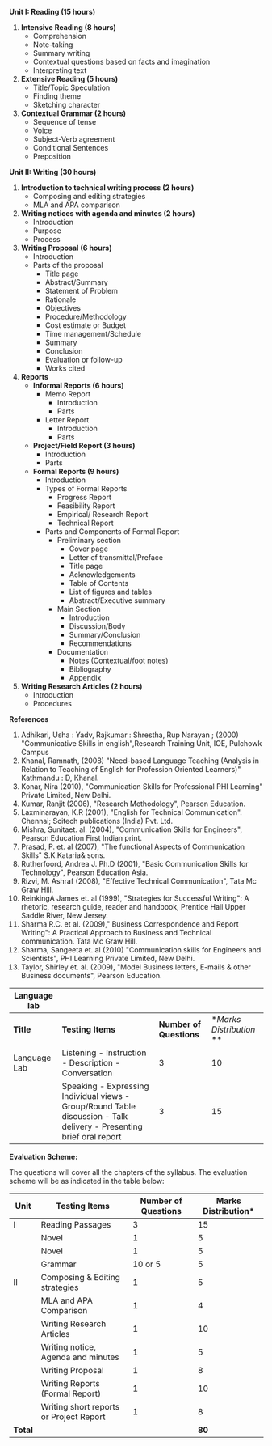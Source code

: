 **Unit I: Reading (15 hours)**

1. **Intensive Reading (8 hours)**
    * Comprehension
    * Note-taking
    * Summary writing
    * Contextual questions based on facts and imagination
    * Interpreting text
2. **Extensive Reading (5 hours)**
    * Title/Topic Speculation
    * Finding theme
    * Sketching character
3. **Contextual Grammar (2 hours)**
    * Sequence of tense
    * Voice
    * Subject-Verb agreement
    * Conditional Sentences
    * Preposition

**Unit II: Writing (30 hours)**

1. **Introduction to technical writing process (2 hours)**
    * Composing and editing strategies
    * MLA and APA comparison
2. **Writing notices with agenda and minutes (2 hours)**
    * Introduction
    * Purpose
    * Process
3. **Writing Proposal (6 hours)**
    * Introduction
    * Parts of the proposal
        * Title page
        * Abstract/Summary
        * Statement of Problem
        * Rationale
        * Objectives
        * Procedure/Methodology
        * Cost estimate or Budget
        * Time management/Schedule
        * Summary
        * Conclusion
        * Evaluation or follow-up
        * Works cited
4. **Reports**
    * **Informal Reports (6 hours)**
        * Memo Report
            * Introduction
            * Parts
        * Letter Report
            * Introduction
            * Parts
    * **Project/Field Report (3 hours)**
        * Introduction
        * Parts
    * **Formal Reports (9 hours)**
        * Introduction
        * Types of Formal Reports
            * Progress Report
            * Feasibility Report
            * Empirical/ Research Report
            * Technical Report
        * Parts and Components of Formal Report
            * Preliminary section
                * Cover page
                * Letter of transmittal/Preface
                * Title page
                * Acknowledgements
                * Table of Contents
                * List of figures and tables
                * Abstract/Executive summary
            * Main Section
                * Introduction
                * Discussion/Body
                * Summary/Conclusion
                * Recommendations
            * Documentation
                * Notes (Contextual/foot notes)
                * Bibliography
                * Appendix
5. **Writing Research Articles (2 hours)**
    * Introduction
    * Procedures

**References**

1. Adhikari, Usha : Yadv, Rajkumar : Shrestha, Rup Narayan ; (2000) "Communicative Skills in english",Research Training Unit, IOE, Pulchowk Campus
2. Khanal, Ramnath, (2008) "Need-based Language Teaching (Analysis in Relation to Teaching of English for Profession Oriented Learners)" Kathmandu : D, Khanal.
3. Konar, Nira (2010), "Communication Skills for Professional PHI Learning" Private Limited, New Delhi.
4. Kumar, Ranjit (2006), "Research Methodology", Pearson Education. 
5. Laxminarayan, K.R (2001), "English for Technical Communication". Chennai; Scitech publications (India) Pvt. Ltd. 
6. Mishra, Sunitaet. al. (2004), "Communication Skills for Engineers", Pearson Education First Indian print.
7. Prasad, P. et. al (2007), "The functional Aspects of Communication Skills" S.K.Kataria&amp; sons.
8. Rutherfoord, Andrea J. Ph.D (2001), "Basic Communication Skills for Technology", Pearson Education Asia.
9. Rizvi, M. Ashraf (2008), "Effective Technical Communication", Tata Mc Graw Hill.
10. ReinkingA James et. al (1999), "Strategies for Successful Writing": A rhetoric, research guide, reader and handbook, Prentice Hall Upper Saddle River, New Jersey. 
11. Sharma R.C. et al. (2009)," Business Correspondence and Report Writing": A Practical Approach to Business and Technical communication. Tata Mc Graw Hill.
12. Sharma, Sangeeta et. al (2010) "Communication skills for Engineers and Scientists", PHI Learning Private Limited, New Delhi. 
13. Taylor, Shirley et. al. (2009), "Model Business letters, E-mails & other Business documents", Pearson Education.

| Language lab |                                                                                                                      |                         |                          |
| ------------ | -------------------------------------------------------------------------------------------------------------------- | ----------------------- | ------------------------ |
| **Title**    | **Testing Items**                                                                                                    | **Number of Questions** | **Marks Distribution* ** |
| Language Lab | Listening - Instruction - Description - Conversation                                                                 | 3                       | 10                       |
|              | Speaking - Expressing Individual views - Group/Round Table discussion - Talk delivery - Presenting brief oral report | 3                       | 15                       |

**Evaluation Scheme:**

The questions will cover all the chapters of the syllabus. The evaluation scheme will be as indicated in the table below:

| Unit      | Testing Items                           | Number of Questions | Marks Distribution* |
| --------- | --------------------------------------- | ------------------- | ------------------- |
| I         | Reading Passages                        | 3                   | 15                  |
|           | Novel                                   | 1                   | 5                   |
|           | Novel                                   | 1                   | 5                   |
|           | Grammar                                 | 10 or 5             | 5                   |
| II        | Composing & Editing strategies          | 1                   | 5                   |
|           | MLA and APA Comparison                  | 1                   | 4                   |
|           | Writing Research Articles               | 1                   | 10                  |
|           | Writing notice, Agenda and minutes      | 1                   | 5                   |
|           | Writing Proposal                        | 1                   | 8                   |
|           | Writing Reports (Formal Report)         | 1                   | 10                  |
|           | Writing short reports or Project Report | 1                   | 8                   |
| **Total** |                                         |                     | **80**              |

